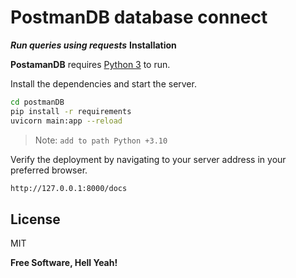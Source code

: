# PostmanDB database connect
**_Run queries using requests_**
**Installation**

**PostamanDB** requires [Python 3](https://www.python.org/downloads/)  to run.

Install the dependencies and start the server.

```sh
cd postmanDB
pip install -r requirements
uvicorn main:app --reload
```
> Note: `add to path Python +3.10`

Verify the deployment by navigating to your server address in
your preferred browser.

```sh
http://127.0.0.1:8000/docs
```

## License

MIT

**Free Software, Hell Yeah!**
